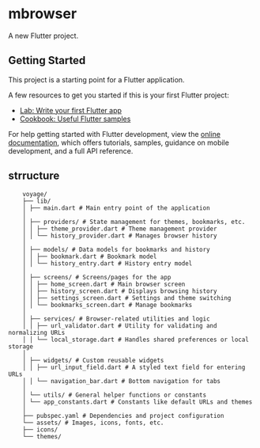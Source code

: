 # mbrowser

A new Flutter project.

## Getting Started

This project is a starting point for a Flutter application.

A few resources to get you started if this is your first Flutter project:

- [Lab: Write your first Flutter app](https://docs.flutter.dev/get-started/codelab)
- [Cookbook: Useful Flutter samples](https://docs.flutter.dev/cookbook)

For help getting started with Flutter development, view the
[online documentation](https://docs.flutter.dev/), which offers tutorials,
samples, guidance on mobile development, and a full API reference.

## strructure

```
    voyage/
    ├── lib/
    │ ├── main.dart # Main entry point of the application
    │
    │ ├── providers/ # State management for themes, bookmarks, etc.
    │ │ ├── theme_provider.dart # Theme management provider
    │ │ └── history_provider.dart # Manages browser history
    │
    │ ├── models/ # Data models for bookmarks and history
    │ │ ├── bookmark.dart # Bookmark model
    │ │ └── history_entry.dart # History entry model
    │
    │ ├── screens/ # Screens/pages for the app
    │ │ ├── home_screen.dart # Main browser screen
    │ │ ├── history_screen.dart # Displays browsing history
    │ │ ├── settings_screen.dart # Settings and theme switching
    │ │ └── bookmarks_screen.dart # Manage bookmarks
    │
    │ ├── services/ # Browser-related utilities and logic
    │ │ ├── url_validator.dart # Utility for validating and normalizing URLs
    │ │ └── local_storage.dart # Handles shared preferences or local storage
    │
    │ ├── widgets/ # Custom reusable widgets
    │ │ ├── url_input_field.dart # A styled text field for entering URLs
    │ │ └── navigation_bar.dart # Bottom navigation for tabs
    │
    │ └── utils/ # General helper functions or constants
    │ └── app_constants.dart # Constants like default URLs and themes
    │
    ├── pubspec.yaml # Dependencies and project configuration
    └── assets/ # Images, icons, fonts, etc.
    ├── icons/
    └── themes/

```
